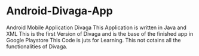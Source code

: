 # Android-Divaga-App

Android Mobile Application Divaga
This Application is written in Java and XML
This is the first Version of Divaga and is the base of the finished app in Google Playstore
This Code is juts for Learning. This not cotains all the functionalities of Divaga.
